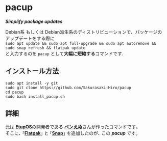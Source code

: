 # pacup
***Simplify package updates***

Debian系 もしくは Debian派生系のディストリビューションで、パッケージのアップデートをする際に  
`sudo apt update && sudo apt full-upgrade && sudo apt autoremove && sudo snap refresh && flatpak update`  
と入力するのを `pacup` として**大幅に短縮する**コマンドです.

## インストール方法
```
sudo apt install -y git
sudo git clone https://github.com/Sakurasaki-Hiro/pacup
cd pacup
sudo bash install_pacup.sh
```

## 詳細
元は [**EtupOS**](https://etupos.penginn.com/)の開発者である [**ペンえぬ**](https://twitter.com/NNpen128)さんが作ったコマンドです｡  
そこに､ ｢[**Flatpak**](https://flatpak.org/)｣ と ｢[**Snap**](https://snapcraft.io/)｣ を追加したのが､ この ***pacup*** です｡
